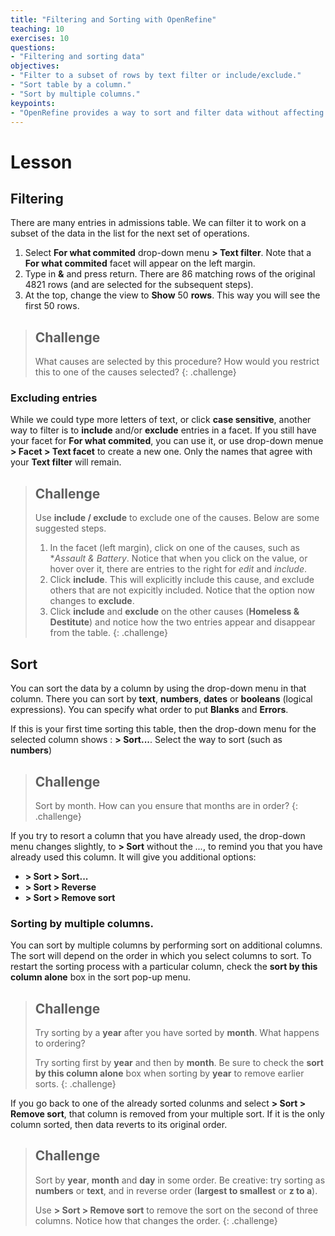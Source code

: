 ```yaml
---
title: "Filtering and Sorting with OpenRefine"
teaching: 10
exercises: 10
questions:
- "Filtering and sorting data"
objectives:
- "Filter to a subset of rows by text filter or include/exclude."
- "Sort table by a column."
- "Sort by multiple columns."
keypoints:
- "OpenRefine provides a way to sort and filter data without affecting the raw data."
---
```


# Lesson

## Filtering

There are many entries in admissions table. We can filter it to work on a subset of the data in the list for the next set of operations.

1. Select **For what commited** drop-down menu **> Text filter**. Note that a **For what commited** facet will appear on the left margin.
2. Type in **&** and press return. There are 86 matching rows of the original 4821 rows
(and are selected for the subsequent steps).
3. At the top, change the view to **Show** 50 **rows**. This way you will see the first 50 rows.

> ## Challenge
>
> What causes are selected by this procedure?
> How would you restrict this to one of the causes selected?
{: .challenge}

### Excluding entries

While we could type more letters of text, or click **case sensitive**, another way to filter is to **include** and/or **exclude** entries in a facet. If you still have your facet for **For what commited**, you can use it, or use drop-down menue **> Facet > Text facet** to create a new one. Only the names that agree with your **Text filter** will remain.

> ## Challenge
>
> Use **include / exclude** to exclude one of the causes. Below are some suggested steps.
>
> 1. In the facet (left margin), click on one of the causes, such as **Assault & Battery*. Notice that when you click on the value, or hover
> over it, there are entries to the right for *edit* and *include*. 
> 2. Click **include**. This will explicitly include this cause, and exclude others that are not expicitly included. Notice that the
> option now changes to **exclude**.
> 3. Click **include** and **exclude** on the other causes (**Homeless & Destitute**) and notice how the two entries appear and disappear
> from the table.
{: .challenge}

## Sort

You can sort the data by a column by using the drop-down menu in that column.
There you can sort by **text**, **numbers**, **dates** or **booleans** (logical expressions). You can specify what order to put **Blanks** and **Errors**.

If this is your first time sorting this table, then the drop-down menu for the selected column shows : **> Sort...**. Select the way to sort (such as **numbers**) 

> ## Challenge
>
> Sort by month. How can you ensure that months are in order?
{: .challenge}

If you try to resort a column that you have already used, the drop-down menu changes slightly, to **> Sort** without the *...*, to remind you that you have already used this column. It will give you additional options:

* **> Sort > Sort...**
* **> Sort > Reverse**
* **> Sort > Remove sort**

### Sorting by multiple columns.

You can sort by multiple columns by performing sort on additional columns. The sort will depend on the order in which you select columns to sort. To restart the sorting process with a particular column, check the **sort by this column alone** box in the sort pop-up menu.

> ## Challenge
>
> Try sorting by a **year** after you have sorted by **month**. What happens to ordering?
>
> Try sorting first by **year** and then by **month**. Be sure to check the **sort by this column alone** box when sorting by **year** to remove earlier sorts.
{: .challenge}

If you go back to one of the already sorted colunms and select **> Sort > Remove sort**, that column is removed from your multiple sort. If it is the only column sorted, then data reverts to its original order.

> ## Challenge
>
> Sort by **year**, **month** and **day** in some order. Be creative: try sorting as **numbers** or **text**, and in reverse order (**largest to smallest** or **z to a**).
>
> Use **> Sort > Remove sort** to remove the sort on the second of three columns. Notice how that changes the order.
{: .challenge}

